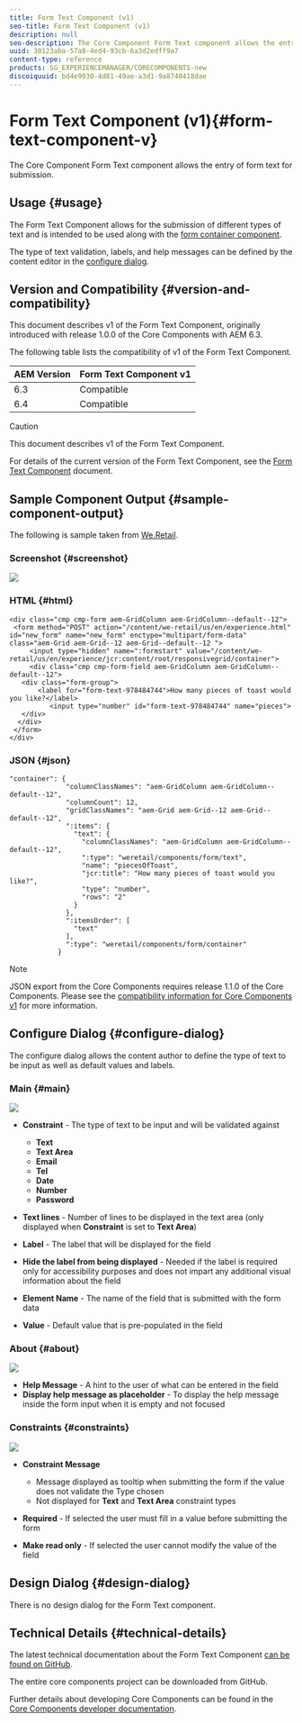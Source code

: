 ```yaml
---
title: Form Text Component (v1)
seo-title: Form Text Component (v1)
description: null
seo-description: The Core Component Form Text component allows the entry of form text for submission.
uuid: 30123aba-57a8-4ed4-93cb-6a3d2edff9a7
content-type: reference
products: SG_EXPERIENCEMANAGER/CORECOMPONENTS-new
discoiquuid: bd4e9930-4d81-49ae-a3d1-9a8740418dae
---
```


# Form Text Component (v1){#form-text-component-v}

The Core Component Form Text component allows the entry of form text for submission.

## Usage {#usage}

The Form Text Component allows for the submission of different types of text and is intended to be used along with the [form container component](form-container.md).

The type of text validation, labels, and help messages can be defined by the content editor in the [configure dialog](form-text-v1.md#main-pars_title).

## Version and Compatibility {#version-and-compatibility}

This document describes v1 of the Form Text Component, originally introduced with release 1.0.0 of the Core Components with AEM 6.3.

The following table lists the compatibility of v1 of the Form Text Component.

|AEM Version|Form Text Component v1|
|--- |--- |
|6.3|Compatible|
|6.4|Compatible|

>[!CAUTION]
>
>This document describes v1 of the Form Text Component.
>
>For details of the current version of the Form Text Component, see the [Form Text Component](form-text.md) document.

## Sample Component Output {#sample-component-output}

The following is sample taken from [We.Retail](https://helpx.adobe.com/experience-manager/6-3/sites/developing/using/we-retail.html).

### Screenshot {#screenshot}

![](assets/chlimage_1.png) 

### HTML {#html}

```
<div class="cmp cmp-form aem-GridColumn aem-GridColumn--default--12">
 <form method="POST" action="/content/we-retail/us/en/experience.html" id="new_form" name="new_form" enctype="multipart/form-data" class="aem-Grid aem-Grid--12 aem-Grid--default--12 ">
     <input type="hidden" name=":formstart" value="/content/we-retail/us/en/experience/jcr:content/root/responsivegrid/container">
     <div class="cmp cmp-form-field aem-GridColumn aem-GridColumn--default--12">
   <div class="form-group">
       <label for="form-text-978484744">How many pieces of toast would you like?</label>
          <input type="number" id="form-text-978484744" name="pieces">
   </div>
  </div>
 </form>
</div>
```

### JSON {#json}

```
"container": {
              "columnClassNames": "aem-GridColumn aem-GridColumn--default--12",
              "columnCount": 12,
              "gridClassNames": "aem-Grid aem-Grid--12 aem-Grid--default--12",
              ":items": {
                "text": {
                  "columnClassNames": "aem-GridColumn aem-GridColumn--default--12",
                  ":type": "weretail/components/form/text",
                  "name": "piecesOfToast",
                  "jcr:title": "How many pieces of toast would you like?",
                  "type": "number",
                  "rows": "2"
                }
              },
              ":itemsOrder": [
                "text"
              ],
              ":type": "weretail/components/form/container"
            }
```

>[!NOTE]
>
>JSON export from the Core Components requires release 1.1.0 of the Core Components. Please see the [compatibility information for Core Components v1](versions.md#main-pars_title_236368006) for more information.

## Configure Dialog {#configure-dialog}

The configure dialog allows the content author to define the type of text to be input as well as default values and labels.

### Main {#main}

![](assets/chlimage_1.png)

* **Constraint** - The type of text to be input and will be validated against

    * **Text**
    * **Text Area**
    * **Email**
    * **Tel**
    * **Date**
    * **Number**
    * **Password**

* **Text lines** - Number of lines to be displayed in the text area (only displayed when **Constraint** is set to **Text Area**)

* **Label** - The label that will be displayed for the field
* **Hide the label from being displayed** - Needed if the label is required only for accessibility purposes and does not impart any additional visual information about the field
* **Element Name** - The name of the field that is submitted with the form data
* **Value** - Default value that is pre-populated in the field

### About {#about}

![](assets/chlimage_1.png)

* **Help Message** - A hint to the user of what can be entered in the field
* **Display help message as placeholder** - To display the help message inside the form input when it is empty and not focused

### Constraints {#constraints}

![](assets/chlimage_1.png)

* **Constraint Message**

    * Message displayed as tooltip when submitting the form if the value does not validate the Type chosen
    * Not displayed for **Text** and **Text Area** constraint types

* **Required** - If selected the user must fill in a value before submitting the form
* **Make read only** - If selected the user cannot modify the value of the field

## Design Dialog {#design-dialog}

There is no design dialog for the Form Text component.

## Technical Details {#technical-details}

The latest technical documentation about the Form Text Component [can be found on GitHub](https://github.com/adobe/aem-core-wcm-components/tree/master/content/src/content/jcr_root/apps/core/wcm/components/form/text/v1/text).

The entire core components project can be downloaded from GitHub.

Further details about developing Core Components can be found in the [Core Components developer documentation](developing.md). 
